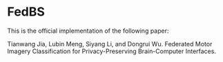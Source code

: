 # FedBS
This is the official implementation of the following paper: 

Tianwang Jia, Lubin Meng, Siyang Li, and Dongrui Wu. Federated Motor Imagery Classification for Privacy-Preserving Brain-Computer Interfaces. 

